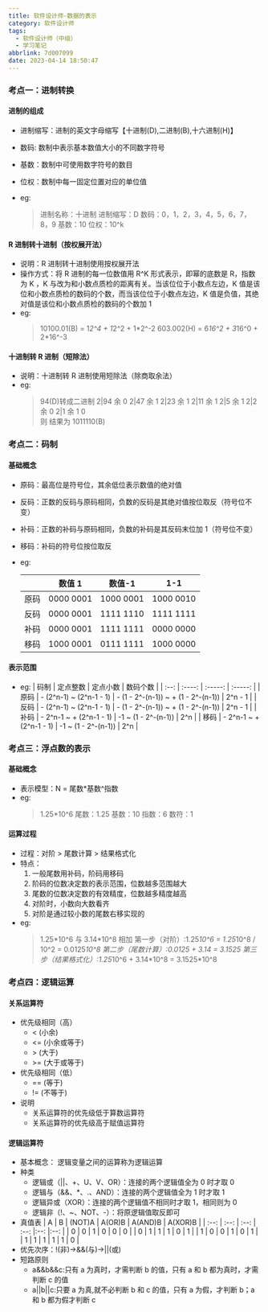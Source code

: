 ```yaml
---
title: 软件设计师-数据的表示
category: 软件设计师
tags:
  - 软件设计师（中级）
  - 学习笔记
abbrlink: 7d007099
date: 2023-04-14 18:50:47
---
```


<!--more-->

### 考点一：进制转换

#### 进制的组成

- 进制缩写：进制的英文字母缩写【十进制(D),二进制(B),十六进制(H)】
- 数码: 数制中表示基本数值大小的不同数字符号
- 基数：数制中可使用数字符号的数目
- 位权：数制中每一固定位置对应的单位值
- eg:

  > 进制名称：十进制
  > 进制缩写：D
  > 数码：0，1，2，3，4，5，6，7，8，9
  > 基数：10
  > 位权：10^k

#### R 进制转十进制（按权展开法）

- 说明：R 进制转十进制使用按权展开法
- 操作方式：将 R 进制的每一位数值用 R^K 形式表示，即幂的底数是 R，指数为 K ，K 与改为和小数点质检的距离有关。当该位位于小数点左边，K 值是该位和小数点质检的数码的个数，而当该位位于小数点左边，K 值是负值，其绝对值是该位和小数点质检的数码的个数加 1
- eg:
  > 10100.01(B) = 1*2^4 + 1*2^2 + 1\*2^-2
  > 603.002(H) = 6*16^2 + 3*16^0 + 2\*16^-3

#### 十进制转 R 进制（短除法）

- 说明：十进制转 R 进制使用短除法（除商取余法）
- eg:
  > 94(D)转成二进制
  > 2|94 余 0
  > 2|47 余 1
  > 2|23 余 1
  > 2|11 余 1
  > 2|5 余 1
  > 2|2 余 0
  > 2|1 余 1
  > 0  
  > 则 结果为 1011110(B)

### 考点二：码制

#### 基础概念

- 原码：最高位是符号位，其余低位表示数值的绝对值
- 反码：正数的反码与原码相同，负数的反码是其绝对值按位取反（符号位不变）
- 补码：正数的补码与原码相同，负数的补码是其反码末位加 1（符号位不变）
- 移码：补码的符号位按位取反
- eg:

  |      |  数值 1   |  数值-1   |    1-1    |
  | :--: | :-------: | :-------: | :-------: |
  | 原码 | 0000 0001 | 1000 0001 | 1000 0010 |
  | 反码 | 0000 0001 | 1111 1110 | 1111 1111 |
  | 补码 | 0000 0001 | 1111 1111 | 0000 0000 |
  | 移码 | 1000 0001 | 0111 1111 | 1000 0000 |

#### 表示范围

- eg:
  | 码制 | 定点整数 | 定点小数 | 数码个数 |
  | :--: | :----: | :-----: | :-----: |
  | 原码 | - (2^n-1) ~ (2^n-1 - 1) | - (1 - 2^-(n-1)) ~ + (1 - 2^-(n-1)) | 2^n - 1 |
  | 反码 | - (2^n-1) ~ (2^n-1 - 1) | - (1 - 2^-(n-1)) ~ + (1 - 2^-(n-1)) | 2^n - 1 |
  | 补码 | - 2^n-1 ~ + (2^n-1 - 1) | -1 ~ (1 - 2^-(n-1)) | 2^n |
  | 移码 | - 2^n-1 ~ + (2^n-1 - 1) | -1 ~ (1 - 2^-(n-1)) | 2^n |

### 考点三：浮点数的表示

#### 基础概念

- 表示模型：N = 尾数\*基数^指数
- eg:
  > 1.25\*10^6
  > 尾数：1.25
  > 基数：10
  > 指数：6
  > 数符：1

#### 运算过程

- 过程：对阶 > 尾数计算 > 结果格式化
- 特点：
  1. 一般尾数用补码，阶码用移码
  2. 阶码的位数决定数的表示范围，位数越多范围越大
  3. 尾数的位数决定数的有效精度，位数越多精度越高
  4. 对阶时，小数向大数看齐
  5. 对阶是通过较小数的尾数右移实现的
- eg:
  > 1.25\*10^6 与 3.14\*10^8 相加
  > 第一步（对阶）:1.25*10^6 = 1.25*10^8 / 10^2 = 0.0125*10^8
  > 第二步（尾数计算）:0.0125 + 3.14 = 3.1525
  > 第三步（结果格式化）:1.25*10^6 + 3.14\*10^8 = 3.1525\*10^8

### 考点四：逻辑运算

#### 关系运算符

- 优先级相同（高）
  - < (小余)
  - <= (小余或等于)
  - \> (大于)
  - \>= (大于或等于)
- 优先级相同（低）
  - == (等于)
  - != (不等于)
- 说明
  - 关系运算符的优先级低于算数运算符
  - 关系运算符的优先级高于赋值运算符

#### 逻辑运算符

- 基本概念： 逻辑变量之间的运算称为逻辑运算
- 种类
  - 逻辑或（||、+、U、V、OR）：连接的两个逻辑值全为 0 时才取 0
  - 逻辑与（&&、\*、.、AND）：连接的两个逻辑值全为 1 时才取 1
  - 逻辑异或（XOR）：连接的两个逻辑值不相同时才取 1，相同则为 0
  - 逻辑非（!、~、NOT、-）：将原逻辑值取反即可
- 真值表
  | A | B | (NOT)A | A(OR)B | A(AND)B | A(XOR)B |
  | :--: | :--: | :--: | :--: |:--: |:--: |
  | 0 | 0 | 1 | 0 | 0 | 0 |
  | 0 | 1 | 1 | 1 | 0 | 1 |
  | 1 | 0 | 0 | 1 | 0 | 1 |
  | 1 | 1 | 1 | 1 | 1 | 0 |
- 优先次序：!(非)->&&(与)->||(或)
- 短路原则
  - a&&b&&c:只有 a 为真时，才需判断 b 的值，只有 a 和 b 都为真时，才需判断 c 的值
  - a||b||c:只要 a 为真,就不必判断 b 和 c 的值，只有 a 为假，才判断 b；a 和 b 都为假才判断 c
